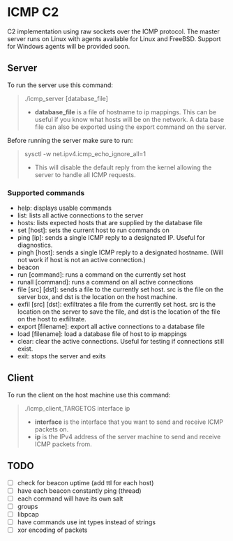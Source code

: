 # ICMP C2

C2 implementation using raw sockets over the ICMP protocol. The master server runs on Linux with agents available for Linux and FreeBSD. Support for Windows agents will be provided soon.

## Server

To run the server use this command:
> ./icmp_server [database_file]
>
> - **database_file** is a file of hostname to ip mappings. This can be useful if you know what hosts will be on the network. A data base file can also be exported using the export command on the server.

Before running the server make sure to run:
> sysctl -w net.ipv4.icmp_echo_ignore_all=1
>
> - This will disable the default reply from the kernel allowing the server to handle all ICMP requests.

### Supported commands

- help: displays usable commands
- list: lists all active connections to the server
- hosts: lists expected hosts that are supplied by the database file
- set [host]: sets the current host to run commands on
- ping [ip]: sends a single ICMP reply to a designated IP. Useful for diagnostics.
- pingh [host]: sends a single ICMP reply to a designated hostname. (Will not work if host is not an active connection.)
- beacon
- run [command]: runs a command on the currently set host
- runall [command]: runs a command on all active connections
- file [src] [dst]: sends a file to the currently set host. src is the file on the server box, and dst is the location on the host machine.
- exfil [src] [dst]: exfiltrates a file from the currently set host. src is the location on the server to save the file, and dst is the location of the file on the host to exfiltrate.
- export [filename]: export all active connections to a database file
- load [filename]: load a database file of host to ip mappings
- clear: clear the active connections. Useful for testing if connections still exist.
- exit: stops the server and exits

## Client

To run the client on the host machine use this command:
> ./icmp_client_TARGETOS interface ip
>
> - **interface** is the interface that you want to send and receive ICMP packets on.
> - **ip** is the IPv4 address of the server machine to send and receive ICMP packets from.

## TODO

- [ ] check for beacon uptime (add ttl for each host)
- [ ] have each beacon constantly ping (thread)
- [ ] each command will have its own salt
- [ ] groups
- [ ] libpcap
- [ ] have commands use int types instead of strings
- [ ] xor encoding of packets
